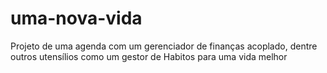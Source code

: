 # uma-nova-vida
Projeto de uma agenda com um gerenciador de finanças acoplado, dentre outros utensílios como um gestor de Habitos para uma vida melhor
